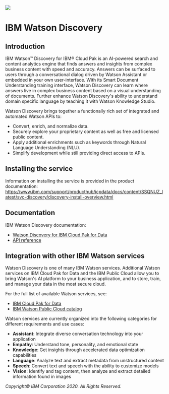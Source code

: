 ![](https://raw.githubusercontent.com/ibm-cloud-docs/images/master/discovery-icp4d-new-banner.png)

# IBM Watson Discovery

## Introduction
IBM Watson™ Discovery for IBM® Cloud Pak is an AI-powered search and content analytics engine that finds answers and insights from complex business content with speed and accuracy. Answers can be surfaced to users through a conversational dialog driven by Watson Assistant or embedded in your own user-interface. With its Smart Document Understanding training interface, Watson Discovery can learn where answers live in complex business content based on a visual understanding of documents. Further enhance Watson Discovery's ability to understand domain specific language by teaching it with Watson Knowledge Studio.

Watson Discovery brings together a functionally rich set of integrated and automated Watson APIs to:
  - Convert, enrich, and normalize data.
  - Securely explore your proprietary content as well as free and licensed public content.
  - Apply additional enrichments such as keywords through Natural Language Understanding (NLU).
  - Simplify development while still providing direct access to APIs.

## Installing the service

Information on installing the service is provided in the product documentation:
https://www.ibm.com/support/producthub/icpdata/docs/content/SSQNUZ_latest/svc-discovery/discovery-install-overview.html

## Documentation

IBM Watson Discovery documentation:

- [Watson Discovery for IBM Cloud Pak for Data](https://cloud.ibm.com/docs/services/discovery-data)
- [API reference](https://cloud.ibm.com/apidocs/discovery/discovery-data)

## Integration with other IBM Watson services

Watson Discovery is one of many IBM Watson services. Additional Watson services on IBM Cloud Pak for Data and the IBM Public Cloud allow you to bring Watson's AI platform to your business application, and to store, train, and manage your data in the most secure cloud.

For the full list of available Watson services, see:

- [IBM Cloud Pak for Data](https://www.ibm.com/products/cloud-pak-for-data)
- [IBM Watson Public Cloud catalog](https://cloud.ibm.com/catalog?category=ai)

Watson services are currently organized into the following categories for different requirements and use cases:

  - **Assistant**: Integrate diverse conversation technology into your application
  - **Empathy**: Understand tone, personality, and emotional state
  - **Knowledge**: Get insights through accelerated data optimization capabilities
  - **Language**: Analyze text and extract metadata from unstructured content
  - **Speech**: Convert text and speech with the ability to customize models
  - **Vision**: Identify and tag content, then analyze and extract detailed information found in images

_Copyright©  IBM Corporation 2020. All Rights Reserved._
